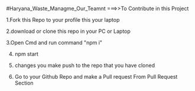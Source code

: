 #Haryana_Waste_Managme_Our_Teamnt
===>>To Contribute in this Project

1.Fork this Repo to your profile this your laptop

2.download or clone this repo in your PC or Laptop

3.Open Cmd and run command "npm i"

4. npm start

5. changes you make push to the repo that you have cloned

6. Go to your Github Repo and make a Pull request From Pull Request Section
